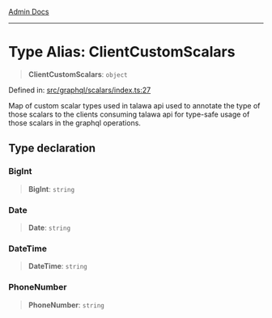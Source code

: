 [Admin Docs](/)

***

# Type Alias: ClientCustomScalars

> **ClientCustomScalars**: `object`

Defined in: [src/graphql/scalars/index.ts:27](https://github.com/PalisadoesFoundation/talawa-api/blob/c34688c69eb12a5eb721ebc8a0cd60b53e5fbf81/src/graphql/scalars/index.ts#L27)

Map of custom scalar types used in talawa api used to annotate the type of those scalars to the clients consuming talawa api for type-safe usage of those scalars in the graphql operations.

## Type declaration

### BigInt

> **BigInt**: `string`

### Date

> **Date**: `string`

### DateTime

> **DateTime**: `string`

### PhoneNumber

> **PhoneNumber**: `string`
